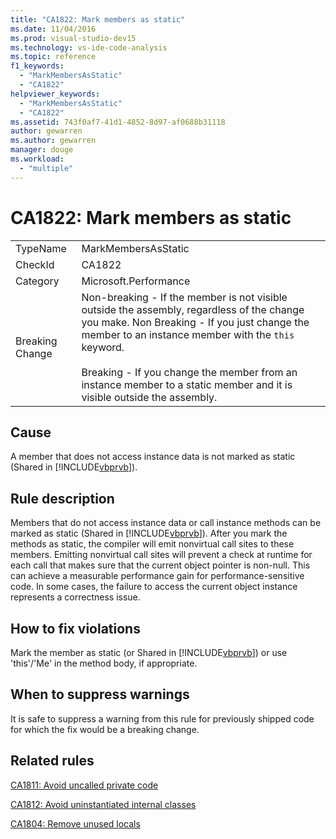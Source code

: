 ```yaml
---
title: "CA1822: Mark members as static"
ms.date: 11/04/2016
ms.prod: visual-studio-dev15
ms.technology: vs-ide-code-analysis
ms.topic: reference
f1_keywords:
  - "MarkMembersAsStatic"
  - "CA1822"
helpviewer_keywords:
  - "MarkMembersAsStatic"
  - "CA1822"
ms.assetid: 743f0af7-41d1-4852-8d97-af0688b31118
author: gewarren
ms.author: gewarren
manager: douge
ms.workload:
  - "multiple"
---
```

# CA1822: Mark members as static
|||
|-|-|
|TypeName|MarkMembersAsStatic|
|CheckId|CA1822|
|Category|Microsoft.Performance|
|Breaking Change|Non-breaking - If the member is not visible outside the assembly, regardless of the change you make. Non Breaking - If you just change the member to an instance member with the `this` keyword.<br /><br /> Breaking - If you change the member from an instance member to a static member and it is visible outside the assembly.|

## Cause
 A member that does not access instance data is not marked as static (Shared in [!INCLUDE[vbprvb](../code-quality/includes/vbprvb_md.md)]).

## Rule description
 Members that do not access instance data or call instance methods can be marked as static (Shared in [!INCLUDE[vbprvb](../code-quality/includes/vbprvb_md.md)]). After you mark the methods as static, the compiler will emit nonvirtual call sites to these members. Emitting nonvirtual call sites will prevent a check at runtime for each call that makes sure that the current object pointer is non-null. This can achieve a measurable performance gain for performance-sensitive code. In some cases, the failure to access the current object instance represents a correctness issue.

## How to fix violations
 Mark the member as static (or Shared in [!INCLUDE[vbprvb](../code-quality/includes/vbprvb_md.md)]) or use 'this'/'Me' in the method body, if appropriate.

## When to suppress warnings
 It is safe to suppress a warning from this rule for previously shipped code for which the fix would be a breaking change.

## Related rules
 [CA1811: Avoid uncalled private code](../code-quality/ca1811-avoid-uncalled-private-code.md)

 [CA1812: Avoid uninstantiated internal classes](../code-quality/ca1812-avoid-uninstantiated-internal-classes.md)

 [CA1804: Remove unused locals](../code-quality/ca1804-remove-unused-locals.md)